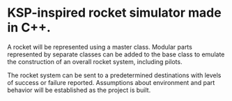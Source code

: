 # KSP-inspired rocket simulator made in C++.

A rocket will be represented using a master class. Modular parts represented by separate classes can be added to the base class to emulate the construction of an overall rocket system, including pilots.

The rocket system can be sent to a predetermined destinations with levels of success or failure reported. Assumptions about environment and part behavior will be established as the project is built. 